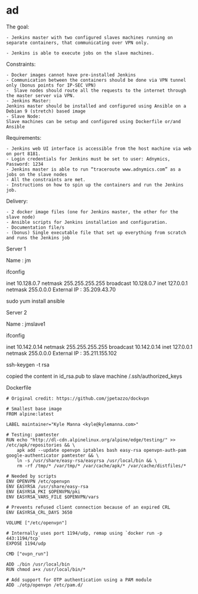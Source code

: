# ad


The goal: 
```
- Jenkins master with two configured slaves machines running on separate containers, that communicating over VPN only. 

- Jenkins is able to execute jobs on the slave machines.
```


Constraints:
```
- Docker images cannot have pre-installed Jenkins
- Communication between the containers should be done via VPN tunnel only (bonus points for IP-SEC VPN)
-  Slave nodes should route all the requests to the internet through the master server via VPN.
- Jenkins Master:
Jenkins master should be installed and configured using Ansible on a Debian 9 (stretch) based image 
- Slave Node:
Slave machines can be setup and configured using Dockerfile or/and Ansible
```

Requirements:
```
- Jenkins web UI interface is accessible from the host machine via web on port 8181.
- Login credentials for Jenkins must be set to user: Adnymics, Password: 1234 
- Jenkins master is able to run “traceroute www.adnymics.com” as a jobs on the slave nodes
- All the constraints are met.
- Instructions on how to spin up the containers and run the Jenkins job.
```

Delivery:
```
- 2 docker image files (one for Jenkins master, the other for the slave node)
- Ansible scripts for Jenkins installation and configuration.
- Documentation file/s
- (bonus) Single executable file that set up everything from scratch and runs the Jenkins job  
```











Server 1

Name : jm

ifconfig

inet 10.128.0.7  netmask 255.255.255.255  broadcast 10.128.0.7
inet 127.0.0.1  netmask 255.0.0.0
External IP : 35.209.43.70



sudo yum install ansible






Server 2

Name : jmslave1

ifconfig

inet 10.142.0.14  netmask 255.255.255.255  broadcast 10.142.0.14
inet 127.0.0.1  netmask 255.0.0.0
External IP : 35.211.155.102


ssh-keygen -t rsa

copied the content in id_rsa.pub to slave machine /.ssh/authorized_keys




Dockerfile

```
# Original credit: https://github.com/jpetazzo/dockvpn

# Smallest base image
FROM alpine:latest

LABEL maintainer="Kyle Manna <kyle@kylemanna.com>"

# Testing: pamtester
RUN echo "http://dl-cdn.alpinelinux.org/alpine/edge/testing/" >> /etc/apk/repositories && \
    apk add --update openvpn iptables bash easy-rsa openvpn-auth-pam google-authenticator pamtester && \
    ln -s /usr/share/easy-rsa/easyrsa /usr/local/bin && \
    rm -rf /tmp/* /var/tmp/* /var/cache/apk/* /var/cache/distfiles/*

# Needed by scripts
ENV OPENVPN /etc/openvpn
ENV EASYRSA /usr/share/easy-rsa
ENV EASYRSA_PKI $OPENVPN/pki
ENV EASYRSA_VARS_FILE $OPENVPN/vars

# Prevents refused client connection because of an expired CRL
ENV EASYRSA_CRL_DAYS 3650

VOLUME ["/etc/openvpn"]

# Internally uses port 1194/udp, remap using `docker run -p 443:1194/tcp`
EXPOSE 1194/udp

CMD ["ovpn_run"]

ADD ./bin /usr/local/bin
RUN chmod a+x /usr/local/bin/*

# Add support for OTP authentication using a PAM module
ADD ./otp/openvpn /etc/pam.d/

```
